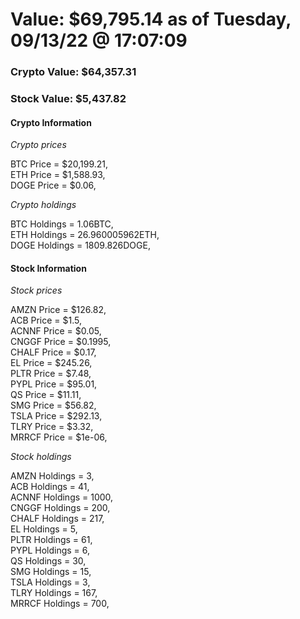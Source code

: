 # Value: $69,795.14 as of Tuesday, 09/13/22 @ 17:07:09 

### Crypto Value: $64,357.31

### Stock Value: $5,437.82

#### Crypto Information 
*Crypto prices* 

BTC Price = $20,199.21,  
ETH Price = $1,588.93,  
DOGE Price = $0.06,  


*Crypto holdings* 

BTC Holdings = 1.06BTC,  
ETH Holdings = 26.960005962ETH,  
DOGE Holdings = 1809.826DOGE,  


#### Stock Information 

*Stock prices* 

AMZN Price = $126.82,  
ACB Price = $1.5,  
ACNNF Price = $0.05,  
CNGGF Price = $0.1995,  
CHALF Price = $0.17,  
EL Price = $245.26,  
PLTR Price = $7.48,  
PYPL Price = $95.01,  
QS Price = $11.11,  
SMG Price = $56.82,  
TSLA Price = $292.13,  
TLRY Price = $3.32,  
MRRCF Price = $1e-06,  


*Stock holdings* 

AMZN Holdings = 3,  
ACB Holdings = 41,  
ACNNF Holdings = 1000,  
CNGGF Holdings = 200,  
CHALF Holdings = 217,  
EL Holdings = 5,  
PLTR Holdings = 61,  
PYPL Holdings = 6,  
QS Holdings = 30,  
SMG Holdings = 15,  
TSLA Holdings = 3,  
TLRY Holdings = 167,  
MRRCF Holdings = 700,  


